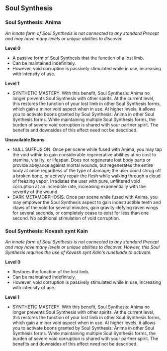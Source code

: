## Soul Synthesis
### Soul Synthesis: Anima
*An innate form of Soul Synthesis is not connected to any standard Precept and may have many levels or unique abilities to discover.*

**Level 0**
- A passive form of Soul Synthesis that the function of a lost limb.
- Can be maintained indefinitely.
- However, void corruption is passively stimulated while in use, increasing with intensity of use.

**Level 1**
- SYNTHETIC MASTERY. With this benefit, Soul Synthesis: Anima no longer prevents Soul Synthesis with other spirits. At the current level, this restores the function of your lost limb in other Soul Synthesis forms, which gain a minor void aspect when in use. At higher levels, it allows you to activate boons granted by Soul Synthesis: Anima in other Soul Synthesis forms. While maintaining multiple Soul Synthesis forms, the burden of severe void corruption is shared with your partner spirit. The benefits and downsides of this effect need not be described.

**Unavailable Boons**
- NULL SUFFUSION. Once per scene while fused with Anima, you may tap the void within to gain considerable regenerative abilities at no cost to stamina, vitality, or lifespan. Does not regenerate lost body parts or provide abeyance against mortal wounds, but regenerates the entire body at once regardless of the type of damage; the user could shrug off a broken bone, or actively repair the flesh while walking through a cloud of freezing vapor. Irradiates the user with pure, unfiltered void corruption at an incredible rate, increasing exponentially with the severity of the wound.
- DARK METAMORPHOSIS. Once per scene while fused with Anima, you may empower the Soul Synthesis aspect to gain indestructible teeth and claws of the void for several minutes, gain gravity-defying raven wings for several seconds, or completely cease to exist for less than one second. No additional stimulation of void corruption.

### Soul Synthesis: Kovash synt Kain
*An innate form of Soul Synthesis is not connected to any standard Precept and may have many levels or unique abilities to discover.*
*Howeer, this Soul Synthesis requires the use of Kovash synt Kain's runeblade to activate.*

**Level 0**
- Restores the function of the lost limb.
- Can be maintained indefinitely.
- However, void corruption is passively stimulated while in use, increasing with intensity of use.

**Level 1**
- SYNTHETIC MASTERY. With this benefit, Soul Synthesis: Anima no longer prevents Soul Synthesis with other spirits. At the current level, this restores the function of your lost limb in other Soul Synthesis forms, which gain a minor void aspect when in use. At higher levels, it allows you to activate boons granted by Soul Synthesis: Anima in other Soul Synthesis forms. While maintaining multiple Soul Synthesis forms, the burden of severe void corruption is shared with your partner spirit. The benefits and downsides of this effect need not be described.
